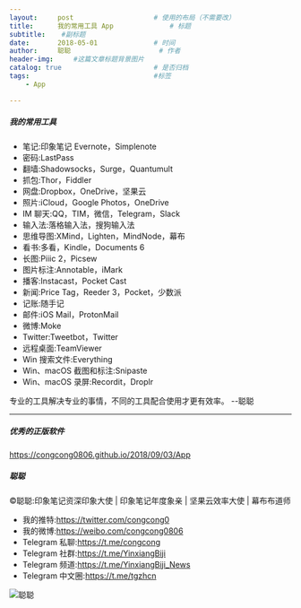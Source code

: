```yaml
---
layout:     post                    # 使用的布局（不需要改）
title:      我的常用工具 App              # 标题 
subtitle:    #副标题
date:       2018-05-01              # 时间
author:     聪聪                      # 作者
header-img:     #这篇文章标题背景图片
catalog: true                       # 是否归档
tags:                               #标签
    - App

---
```


##### 我的常用工具
* 笔记:印象笔记 Evernote，Simplenote
* 密码:LastPass
* 翻墙:Shadowsocks，Surge，Quantumult
* 抓包:Thor，Fiddler
* 网盘:Dropbox，OneDrive，坚果云
* 照片:iCloud，Google Photos，OneDrive
* IM 聊天:QQ，TIM，微信，Telegram，Slack
* 输入法:落格输入法，搜狗输入法
* 思维导图:XMind，Lighten，MindNode，幕布
* 看书:多看，Kindle，Documents 6
* 长图:Piiic 2，Picsew
* 图片标注:Annotable，iMark
* 播客:Instacast，Pocket Cast
* 新闻:Price Tag，Reeder 3，Pocket，少数派
* 记账:随手记
* 邮件:iOS Mail，ProtonMail
* 微博:Moke
* Twitter:Tweetbot，Twitter
* 远程桌面:TeamViewer
* Win 搜索文件:Everything
* Win、macOS 截图和标注:Snipaste
* Win、macOS 录屏:Recordit，Droplr

专业的工具解决专业的事情，不同的工具配合使用才更有效率。  --聪聪

- - - -

##### 优秀的正版软件
<https://congcong0806.github.io/2018/09/03/App>

##### 聪聪
&copy;聪聪:印象笔记资深印象大使 | 印象笔记年度象亲 | 坚果云效率大使 | 幕布布道师

* 我的推特:<https://twitter.com/congcong0>
* 我的微博:<https://weibo.com/congcong0806>
* Telegram 私聊:<https://t.me/congcong>
* Telegram 社群:<https://t.me/YinxiangBiji>
* Telegram 频道:<https://t.me/YinxiangBiji_News>
* Telegram 中文圈:<https://t.me/tgzhcn>

![聪聪](https://i.v2ex.co/3wc207g5.png)